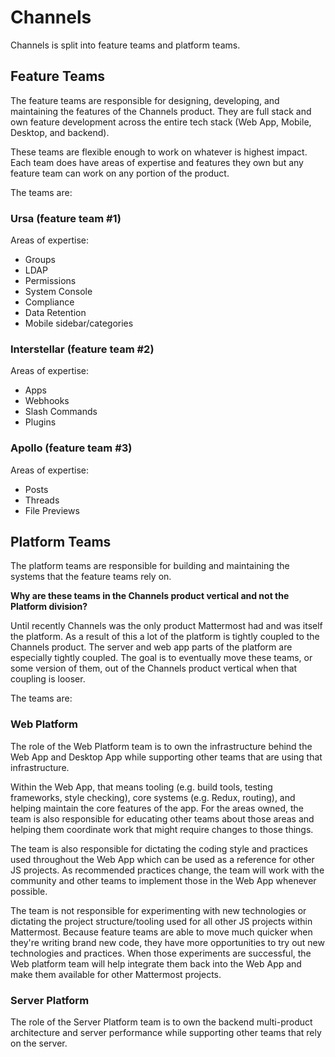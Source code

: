 # Channels

Channels is split into feature teams and platform teams.

## Feature Teams

The feature teams are responsible for designing, developing, and maintaining the features of the Channels product. They are full stack and own feature development across the entire tech stack (Web App, Mobile, Desktop, and backend).

These teams are flexible enough to work on whatever is highest impact. Each team does have areas of expertise and features they own but any feature team can work on any portion of the product.

The teams are:

### Ursa (feature team #1)

Areas of expertise:

* Groups
* LDAP
* Permissions
* System Console
* Compliance
* Data Retention
* Mobile sidebar/categories

### Interstellar (feature team #2)

Areas of expertise:

* Apps
* Webhooks
* Slash Commands
* Plugins

### Apollo (feature team #3)

Areas of expertise:

* Posts
* Threads
* File Previews

## Platform Teams

The platform teams are responsible for building and maintaining the systems that the feature teams rely on.

**Why are these teams in the Channels product vertical and not the Platform division?**

Until recently Channels was the only product Mattermost had and was itself the platform. As a result of this a lot of the platform is tightly coupled to the Channels product. The server and web app parts of the platform are especially tightly coupled. The goal is to eventually move these teams, or some version of them, out of the Channels product vertical when that coupling is looser.

The teams are:

### Web Platform

The role of the Web Platform team is to own the infrastructure behind the Web App and Desktop App while supporting other teams that are using that infrastructure.

Within the Web App, that means tooling (e.g. build tools, testing frameworks, style checking), core systems (e.g. Redux, routing), and helping maintain the core features of the app. For the areas owned, the team is also responsible for educating other teams about those areas and helping them coordinate work that might require changes to those things.

The team is also responsible for dictating the coding style and practices used throughout the Web App which can be used as a reference for other JS projects. As recommended practices change, the team will work with the community and other teams to implement those in the Web App whenever possible.

The team is not responsible for experimenting with new technologies or dictating the project structure/tooling used for all other JS projects within Mattermost. Because feature teams are able to move much quicker when they're writing brand new code, they have more opportunities to try out new technologies and practices. When those experiments are successful, the Web platform team will help integrate them back into the Web App and make them available for other Mattermost projects.

### Server Platform

The role of the Server Platform team is to own the backend multi-product architecture and server performance while supporting other teams that rely on the server.
